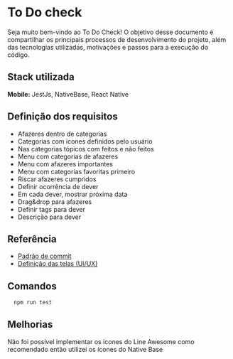 # To Do check

Seja muito bem-vindo ao To Do Check!
O objetivo desse documento é compartilhar os principais processos de desenvolvimento do projeto, além das tecnologias utilizadas, motivações e passos para a execução do código.

## Stack utilizada

**Mobile:** JestJs, NativeBase, React Native

## Definição dos requisitos

- Afazeres dentro de categorias
- Categorias com icones definidos pelo usuário
- Nas categorias tópicos com feitos e não feitos
- Menu com categorias de afazeres
- Menu com afazeres importantes
- Menu com categorias favoritas primeiro
- Riscar afazeres cumpridos
- Definir ocorrência de dever
- Em cada dever, mostrar próxima data
- Drag&drop para afazeres
- Definir tags para dever
- Descrição para dever

## Referência

- [Padrão de commit](https://dev.to/ishanmakadia/git-commit-message-convention-that-you-can-follow-1709)
- [Definição das telas (UI/UX)](https://www.figma.com/file/5yNjQj8FWLrgRSfT5OmrbS/To-Do-check?type=design&node-id=1%3A2&mode=design&t=2XUDMP9xTc8rgekA-1)

## Comandos

```bash
  npm run test
```

## Melhorias

Não foi possível implementar os ícones do Line Awesome como recomendado então utilizei os ícones do Native Base

